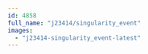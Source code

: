 ```yaml
---
id: 4858
full_name: "j23414/singularity_event"
images: 
  - "j23414-singularity_event-latest"
---
```

